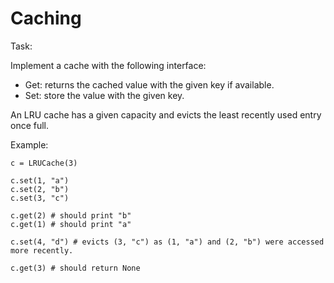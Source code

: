 # Caching

Task: 

Implement a cache with the following interface:

- Get: returns the cached value with the given key if available.
- Set: store the value with the given key.

An LRU cache has a given capacity and evicts the least recently used entry once full. 

Example:

```
c = LRUCache(3)

c.set(1, "a")
c.set(2, "b")
c.set(3, "c")

c.get(2) # should print "b"
c.get(1) # should print "a"

c.set(4, "d") # evicts (3, "c") as (1, "a") and (2, "b") were accessed more recently.

c.get(3) # should return None
```
